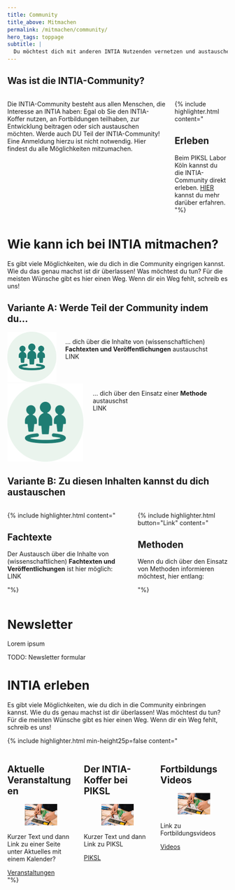 ```yaml
---
title: Community
title_above: Mitmachen
permalink: /mitmachen/community/
hero_tags: toppage
subtitle: |
  Du möchtest dich mit anderen INTIA Nutzenden vernetzen und austauschen? Deine INTIA-Geschichte erzählen? Oder Feedback zu etwas geben? Das alles ist in der INTIA-Community möglich und eine wichtige Hilfe für alle anderen Nutzenden und Entwickler:innen von INTIA! Hier erfährst du, wo die INTIA-Community zu finden ist.
---
```


## Was ist die INTIA-Community?

<div class="columns is-vcentered is-variable is-8">
<div class="column is-7">

Die INTIA-Community besteht aus allen Menschen, die Interesse an INTIA haben: Egal ob Sie den INTIA-Koffer nutzen, an Fortbildungen teilhaben, zur Entwicklung beitragen oder sich austauschen möchten. Werde auch DU Teil der INTIA-Community! Eine Anmeldung hierzu ist nicht notwendig. Hier findest du alle Möglichkeiten mitzumachen.

</div>
<div class="column is-5">

{% include highlighter.html content="

## Erleben

Beim PIKSL Labor Köln kannst du die INTIA-Community direkt erleben. [HIER](#intia-erleben) kannst du mehr darüber erfahren.
"%}

</div>
</div>

# Wie kann ich bei INTIA mitmachen?

Es gibt viele Möglichkeiten, wie du dich in die Community eingrigen kannst. Wie du das genau machst ist dir überlassen! Was möchtest du tun? Für die meisten Wünsche gibt es hier einen Weg. Wenn dir ein Weg fehlt, schreib es uns!

## Variante A: Werde Teil der Community indem du...

<div class="columns is-vcentered">
  <div class="column is-3 is-round is-centered is-offset-1">
    <img src="/assets/img/intia-case/intia-case-for-all.png" alt="placeholder" class="">
  </div>
<div class="column">

... dich über die Inhalte von (wissenschaftlichen) **Fachtexten und Veröffentlichungen** austauschst
<br>
LINK

  <div class="clear"></div>
  </div>
  </div>

  <div class="columns is-vcentered">
  <div class="column is-3 is-round is-centered is-offset-1">
    <img src="/assets/img/intia-case/intia-case-for-all.png" alt="placeholder" class="">
  </div>
<div class="column">

... dich über den Einsatz einer **Methode** austauschst
<br>
LINK

<div class="clear"></div>                          
  </div>
  </div>

## Variante B: Zu diesen Inhalten kannst du dich austauschen

<div class="columns">
<div class="column is-half">

{% include highlighter.html content="

## Fachtexte

Der Austausch über die Inhalte von (wissenschaftlichen) **Fachtexten und Veröffentlichungen** ist hier möglich:
<br>
LINK

"%}

</div>
<div class="column is-half">

{% include highlighter.html button="Link" content="

## Methoden

Wenn du dich über den Einsatz von Methoden informieren möchtest, hier entlang:

"%}

</div>
</div>

# Newsletter

Lorem ipsum

TODO: Newsletter formular

# INTIA erleben

Es gibt viele Möglichkeiten, wie du dich in die Community einbringen kannst. Wie du ds genau machst ist dir überlassen! Was möchtest du tun? Für die meisten Wünsche gibt es hier einen Weg. Wenn dir ein Weg fehlt, schreib es uns!

{% include highlighter.html min-height25p=false content="

<div class='columns'>
<div class='column is-one-third has-text-centered'>
  
  ## Aktuelle Veranstaltungen

  <figure class='image is-square'>
    <img class='with-zone is-rounded' src='/assets/img/landingpage/werkzeuge.jpg'>
  </figure>

Kurzer Text und dann Link zu einer Seite unter Aktuelles mit einem Kalender?

  <a href='#' class='button highlighter-column-button is-rounded is-dark'>
    <span>Veranstaltungen</span>
    <span class='icon is-small'>
    <i class='fas fa-chevron-right fa-xs'></i>
    </span>
  </a>
</div>
<div class='column is-one-third has-text-centered'>

## Der INTIA-Koffer bei PIKSL

  <figure class='image is-square'>
    <img class='with-zone is-rounded' src='/assets/img/landingpage/werkzeuge.jpg'>
  </figure>
  
  Kurzer Text und dann Link zu PIKSL

  <a href='#' class='button highlighter-column-button is-rounded is-dark'>
    <span>PIKSL</span>
    <span class='icon is-small'>
    <i class='fas fa-chevron-right fa-xs'></i>
    </span>
  </a>

</div>
<div class='column is-one-third has-text-centered'>

## Fortbildungs Videos

  <figure class='image is-square'>
    <img class='with-zone is-rounded' src='/assets/img/landingpage/werkzeuge.jpg'>
  </figure>
  
  Link zu Fortbildungsvideos

  <a href='#' class='button highlighter-column-button is-rounded is-dark'>
    <span>Videos</span>
    <span class='icon is-small'>
    <i class='fas fa-chevron-right fa-xs'></i>
    </span>
  </a>

</div>
</div>
"%}
